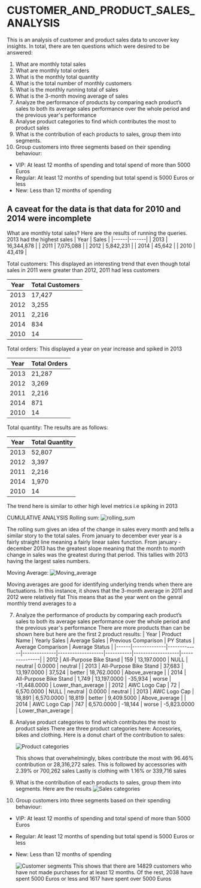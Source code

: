 # CUSTOMER_AND_PRODUCT_SALES_ANALYSIS
This is an analysis of customer and product sales data to uncover key insights. In total, 
there are ten questions which were desired to be answered:
1. What are monthly total sales
2. What are monthly total orders
3. What is the monthly total quantity
4. What is the total number of monthly customers
5. What is the monthly running total of sales
6. What is the 3-month moving average of sales
7. Analyze the performance of products by comparing each product’s sales to both its average sales performance over the whole period and the previous year's performance
8. Analyse product categories to find which contributes the most to product sales
9. What is the contribution of each products to sales, group them into segments.
10. Group customers into three segments based on their spending behaviour:
  - VIP: At least 12 months of spending and total spend of more than 5000 Euros
  - Regular: At least 12 months of spending but total spend is 5000 Euros or less
  - New: Less than 12 months of spending


## A caveat for the data is that data for 2010 and 2014 were incomplete

What are monthly total sales?
Here are the results of running the queries. 2013 had the highest sales
| Year | Sales |
|------|-------|
| 2013 | 16,344,878 |
| 2011 | 7,075,088 |
| 2012 | 5,842,231 |
| 2014 | 45,642 |
| 2010 | 43,419 |


Total customers:
This displayed an interesting trend that even though total sales in 2011 were greater than 2012, 2011 had less customers

| Year | Total Customers |
|------|-----------------|
| 2013 | 17,427 |
| 2012 | 3,255 |
| 2011 | 2,216 |
| 2014 | 834 |
| 2010 | 14 |

Total orders:
This displayed a year on year increase and spiked in 2013

| Year | Total Orders |
|------|--------------|
| 2013 | 21,287 |
| 2012 | 3,269 |
| 2011 | 2,216 |
| 2014 | 871 |
| 2010 | 14 |

Total quantity:
The results are as follows:

| Year | Total Quantity |
|------|----------------|
| 2013 | 52,807 |
| 2012 | 3,397 |
| 2011 | 2,216 |
| 2014 | 1,970 |
| 2010 | 14 |

The trend here is similar to other high level metrics i.e spiking in 2013


CUMULATIVE ANALYSIS
Rolling sum:
![rolling_sum](https://github.com/user-attachments/assets/fca647c9-de86-4b7d-a0ed-d07e23e17b38)

The rolling sum gives an idea of the change in sales every month and tells a similar story to the total sales.
From january to december ever year is a fairly straight line meaning a fairly linear sales function.
From january - december 2013 has the greatest slope meaning that the month to month change in sales was the greatest during that period.
This tallies with 2013 having the largest sales numbers.

Moving Average:
![Moving_average](https://github.com/user-attachments/assets/2a680223-f780-406f-86f5-58ec19e2d697)

Moving averages are good for identifying underlying trends when there are fluctuations.
In this instance, it shows that the 3-month average in 2011 and 2012 were relatively flat
This means that as the year went on the genral monthly trend averages to a  


7. Analyze the performance of products by comparing each product’s sales to both its average sales performance over the whole period and the previous year's performance
There are more products than can be shown here but here are the first 2 product results:
| Year | Product Name | Yearly Sales | Average Sales | Previous Comparison | PY Status | Average Comparison | Average Status |
|------|--------------|-------------|--------------|-------------------|-----------|-------------------|---------------|
| 2012 | All-Purpose Bike Stand | 159 | 13,197.0000 | NULL | neutral | 0.0000 | neutral |
| 2013 | All-Purpose Bike Stand | 37,683 | 13,197.0000 | 37,524 | better | 18,762.0000 | Above_average |
| 2014 | All-Purpose Bike Stand | 1,749 | 13,197.0000 | -35,934 | worse | -11,448.0000 | Lower_than_average |
| 2012 | AWC Logo Cap | 72 | 6,570.0000 | NULL | neutral | 0.0000 | neutral |
| 2013 | AWC Logo Cap | 18,891 | 6,570.0000 | 18,819 | better | 9,409.5000 | Above_average |
| 2014 | AWC Logo Cap | 747 | 6,570.0000 | -18,144 | worse | -5,823.0000 | Lower_than_average |


8. Analyse product categories to find which contributes the most to product sales
   There are three product categories here: Accesories, bikes and clothing. Here is a donut chart of the contribution to sales:

   ![Product categories](https://github.com/user-attachments/assets/37860891-18dd-48c2-9369-cc2e4ace86d3)

   This shows that overwhelmingly, bikes contribute the most with 96.46% contribution or 28,316,272 sales.
   This is followed by accessories with 2.39% or 700,262 sales
   Lastly is clothing with 1.16% or 339,716 sales

9. What is the contribution of each products to sales, group them into segments.
   Here are the results
    ![Sales categories](https://github.com/user-attachments/assets/8aaef8b6-6583-4820-85e1-f5a3be6de88a)



10. Group customers into three segments based on their spending behaviour:
  - VIP: At least 12 months of spending and total spend of more than 5000 Euros
  - Regular: At least 12 months of spending but total spend is 5000 Euros or less
  - New: Less than 12 months of spending

    ![Customer segments](https://github.com/user-attachments/assets/843f6596-959b-421a-9e4e-c4f6ea5c1fe1)
    This shows that there are 14829 customers who have not made purchases for at least 12 months.
    Of the rest, 2038 have spent 5000 Euros or less and 1617 have spent over 5000 Euros

    
